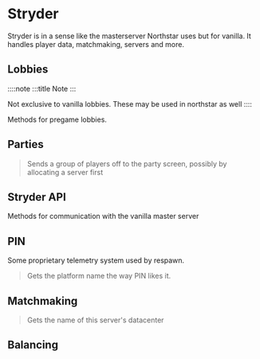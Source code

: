 # Stryder

Stryder is in a sense like the masterserver Northstar uses but for
vanilla. It handles player data, matchmaking, servers and more.

## Lobbies

::::note
:::title
Note
:::

Not exclusive to vanilla lobbies. These may be used in northstar as well
::::

Methods for pregame lobbies.

## Parties

> Sends a group of players off to the party screen, possibly by
> allocating a server first

## Stryder API

Methods for communication with the vanilla master server

## PIN

Some proprietary telemetry system used by respawn.

> Gets the platform name the way PIN likes it.

## Matchmaking

> Gets the name of this server\'s datacenter

## Balancing
